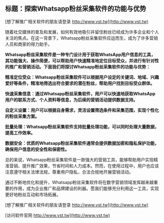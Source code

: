 ## **标题：探索Whatsapp粉丝采集软件的功能与优势**

[想了解推广相关软件的朋友请登录 http://www.vst.tw](http://www.vst.tw)

随着社交媒体的普及和发展，如何有效地吸引并留住粉丝已经成为许多企业和个人关注的焦点。在这一背景下，Whatsapp粉丝采集软件应运而生，成为了许多营销人员和商家的得力助手。

**Whatsapp粉丝采集软件是一种专门设计用于获取WhatsApp用户信息的工具，其功能强大、操作简便，可以帮助用户快速精准地定位目标受众，并进行有针对性的推广和营销活动。下面我们将探讨Whatsapp粉丝采集软件的功能与优势：**

**精准定位受众：Whatsapp粉丝采集软件可以根据用户设定的关键词、地域、兴趣爱好等条件，精准地筛选出符合要求的潜在粉丝，帮助用户找到目标受众群体。**

**快速采集信息：通过Whatsapp粉丝采集软件，用户可以快速地获取WhatsApp用户的联系方式、个人资料等信息，为后续的营销活动提供数据支持。**

**自定义设置：用户可以根据自身需求，灵活设置筛选条件和采集范围，实现个性化的粉丝采集方案。**

**批量处理：Whatsapp粉丝采集软件支持批量处理功能，可以同时处理大量数据，提高工作效率。**

**数据安全：优质的Whatsapp粉丝采集软件通常会提供数据加密和隐私保护功能，确保用户信息的安全性和保密性。**

总的来说，Whatsapp粉丝采集软件是一款强大的营销工具，能够帮助用户实现精准营销、提升推广效果，节省时间和人力成本。然而，在使用过程中，用户也应该注意遵守相关法律法规，尊重用户隐私，合法合规地开展营销活动。

通过不断地优化和提升，Whatsapp粉丝采集软件将在数字营销领域发挥越来越重要的作用，成为企业推广和品牌建设的利器。愿我们能够充分利用这一工具，实现更好地粉丝互动和市场拓展。

[想了解推广相关软件的朋友请登录 http://www.vst.tw](http://www.vst.tw)


[访问软件官网 http://www.vst.tw](http://www.vst.tw)
